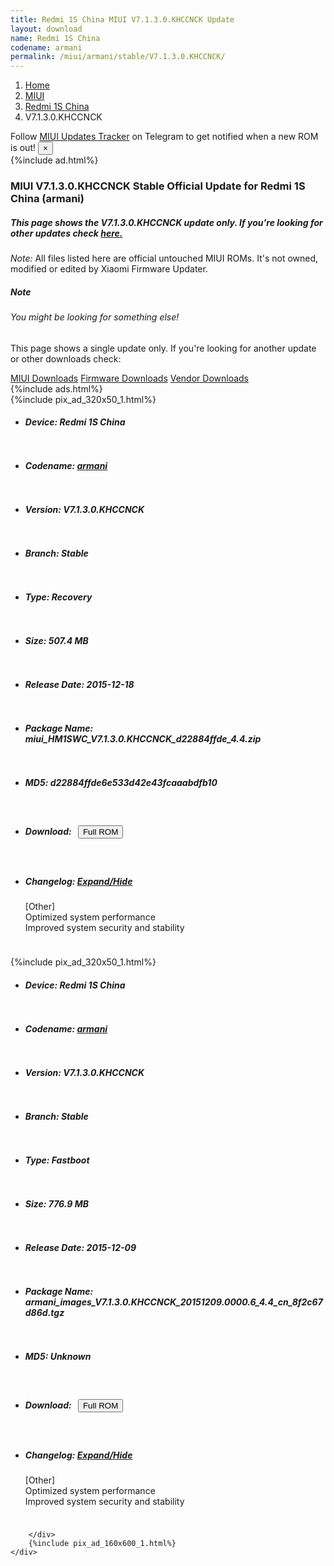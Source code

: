 ```yaml
---
title: Redmi 1S China MIUI V7.1.3.0.KHCCNCK Update
layout: download
name: Redmi 1S China
codename: armani
permalink: /miui/armani/stable/V7.1.3.0.KHCCNCK/
---
```

<nav aria-label="breadcrumb">
    <ol class="breadcrumb">
        <li class="breadcrumb-item"><a href="/">Home</a></li>
        <li class="breadcrumb-item"><a href="/miui/">MIUI</a></li>
        <li class="breadcrumb-item"><a href="/miui/armani/">Redmi 1S China</a></li>
        <li class="breadcrumb-item active" aria-current="page">V7.1.3.0.KHCCNCK</li>
    </ol>
</nav>
<div class="alert alert-primary alert-dismissible fade show" role="alert">
    Follow <a href="https://t.me/MIUIUpdatesTracker" class="alert-link">MIUI Updates Tracker</a> on Telegram to get
    notified when a new ROM is out!
    <button type="button" class="close" data-dismiss="alert" aria-label="Close">
        <span aria-hidden="true">&times;</span>
    </button>
</div>
{%include ad.html%}
<div class="col-12 mx-auto">
    <h3 class="title bg-light p-2 rounded">MIUI V7.1.3.0.KHCCNCK Stable Official Update for Redmi 1S China (armani)</h3>
    <h5>This page shows the V7.1.3.0.KHCCNCK update only. If you're looking for other updates check
        <a href="/miui/armani/">here.</a></h5>
    <p><i>Note: </i>All files listed here are official untouched MIUI ROMs.
        It's not owned, modified or edited by Xiaomi Firmware Updater.</p>
    <div class="card">
        <div class="card-body">
            <h5 class="card-title">Note</h5>
            <h6 class="card-subtitle mb-2 text-muted">You might be looking for something else!</h6>
            <p class="card-text">This page shows a single update only.
                If you're looking for another update or other downloads check:</p>
            <a href="/miui/" class="card-link">MIUI Downloads</a>
            <a href="/firmware/" class="card-link">Firmware Downloads</a>
            <a href="/vendor/" class="card-link">Vendor Downloads</a>
        </div>
    </div>
    {%include ads.html%}
    <div class="row justify-content-center">
        <div class="col-10" id="downloads">
                    <div class="card card-body">
            {%include pix_ad_320x50_1.html%}
            <ul class="list-unstyled">
                <li style="padding-bottom: 10px;">
                    <h5><b>Device: </b>Redmi 1S China</h5>
                </li>
                <li style="padding-bottom: 10px;">
                    <h5><b>Codename: </b> <a href="/miui/armani/" target="_blank">armani</a> </h5>
                </li>
                <li style="padding-bottom: 10px;">
                    <h5><b>Version: </b>V7.1.3.0.KHCCNCK</h5>
                </li>
                <li style="padding-bottom: 10px;">
                    <h5><b>Branch: </b>Stable</h5>
                </li>
                <li style="padding-bottom: 10px;">
                    <h5><b>Type: </b>Recovery</h5>
                </li>
                <li style="padding-bottom: 10px;">
                    <h5><b>Size: </b>507.4 MB</h5>
                </li>
                <li style="padding-bottom: 10px;">
                    <h5><b>Release Date: </b>2015-12-18</h5>
                </li>
                <li style="padding-bottom: 10px;">
                    <h5><b>Package Name: </b><span id="filename" class="text-dark">miui_HM1SWC_V7.1.3.0.KHCCNCK_d22884ffde_4.4.zip</span></h5>
                </li>
                <li style="padding-bottom: 10px;">
                    <h5><b>MD5: </b><span id="md5" class="text-muted">d22884ffde6e533d42e43fcaaabdfb10</span></h5>
                </li>
                <li style="padding-bottom: 10px;">
                    <h5><b>Download: </b><button type="button" id="download" class="btn btn-primary" style="margin: 7px;"
                            onclick="window.open('https://bigota.d.miui.com/V7.1.3.0.KHCCNCK/miui_HM1SWC_V7.1.3.0.KHCCNCK_d22884ffde_4.4.zip', '_blank');"><i class="fa fa-download"></i> Full ROM</button></h5>
                </li>
                <li style="padding-bottom: 10px;">
                    <h5><b>Changelog: </b><a href="#armani_1_changelog" data-toggle="collapse" role="button"
                            aria-expanded="false" aria-controls="armani_1_changelog"> <i class="fa fa-arrow-down"
                                aria-hidden="true"></i> Expand/Hide</a></h5>
                    <div class="collapse" id="armani_1_changelog">
                        <p id="changelog_text">[Other]<br>Optimized system performance<br>Improved system security and stability</p>
                    </div>
                </li>
            </ul>
        </div>
        <div class="card card-body">
            {%include pix_ad_320x50_1.html%}
            <ul class="list-unstyled">
                <li style="padding-bottom: 10px;">
                    <h5><b>Device: </b>Redmi 1S China</h5>
                </li>
                <li style="padding-bottom: 10px;">
                    <h5><b>Codename: </b> <a href="/miui/armani/" target="_blank">armani</a> </h5>
                </li>
                <li style="padding-bottom: 10px;">
                    <h5><b>Version: </b>V7.1.3.0.KHCCNCK</h5>
                </li>
                <li style="padding-bottom: 10px;">
                    <h5><b>Branch: </b>Stable</h5>
                </li>
                <li style="padding-bottom: 10px;">
                    <h5><b>Type: </b>Fastboot</h5>
                </li>
                <li style="padding-bottom: 10px;">
                    <h5><b>Size: </b>776.9 MB</h5>
                </li>
                <li style="padding-bottom: 10px;">
                    <h5><b>Release Date: </b>2015-12-09</h5>
                </li>
                <li style="padding-bottom: 10px;">
                    <h5><b>Package Name: </b><span id="filename" class="text-dark">armani_images_V7.1.3.0.KHCCNCK_20151209.0000.6_4.4_cn_8f2c67d86d.tgz</span></h5>
                </li>
                <li style="padding-bottom: 10px;">
                    <h5><b>MD5: </b><span id="md5" class="text-muted">Unknown</span></h5>
                </li>
                <li style="padding-bottom: 10px;">
                    <h5><b>Download: </b><button type="button" id="download" class="btn btn-primary" style="margin: 7px;"
                            onclick="window.open('https://bigota.d.miui.com/V7.1.3.0.KHCCNCK/armani_images_V7.1.3.0.KHCCNCK_20151209.0000.6_4.4_cn_8f2c67d86d.tgz', '_blank');"><i class="fa fa-download"></i> Full ROM</button></h5>
                </li>
                <li style="padding-bottom: 10px;">
                    <h5><b>Changelog: </b><a href="#armani_2_changelog" data-toggle="collapse" role="button"
                            aria-expanded="false" aria-controls="armani_2_changelog"> <i class="fa fa-arrow-down"
                                aria-hidden="true"></i> Expand/Hide</a></h5>
                    <div class="collapse" id="armani_2_changelog">
                        <p id="changelog_text">[Other]<br>Optimized system performance<br>Improved system security and stability</p>
                    </div>
                </li>
            </ul>
        </div>

        </div>
        {%include pix_ad_160x600_1.html%}
    </div>
</div>